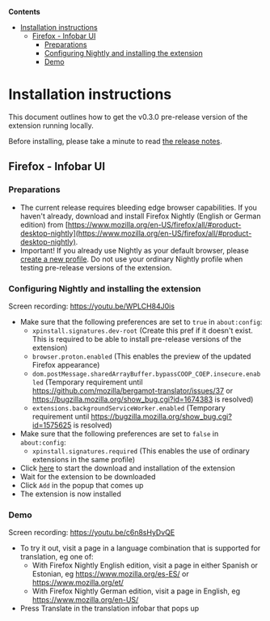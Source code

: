 <!-- START doctoc generated TOC please keep comment here to allow auto update -->
<!-- DON'T EDIT THIS SECTION, INSTEAD RE-RUN doctoc TO UPDATE -->

**Contents**

- [Installation instructions](#installation-instructions)
  - [Firefox - Infobar UI](#firefox---infobar-ui)
    - [Preparations](#preparations)
    - [Configuring Nightly and installing the extension](#configuring-nightly-and-installing-the-extension)
    - [Demo](#demo)

<!-- END doctoc generated TOC please keep comment here to allow auto update -->

# Installation instructions

This document outlines how to get the v0.3.0 pre-release version of the extension running locally.

Before installing, please take a minute to read [the release notes](https://github.com/mozilla-extensions/bergamot-browser-extension/releases/tag/v0.3.0).

<!--
There are three flavors:

- **Firefox - Infobar UI** - Firefox-only version which uses native browser UI elements
- **Chrome - Cross-browser UI** - Chrome version of the extension - uses a cross-browser compatible UI (since we have no way of modifying native browser UI elements on Chrome)
- **Firefox - Cross-browser UI** - Firefox version of the extension with the cross-browser compatible UI
-->

## Firefox - Infobar UI

### Preparations

- The current release requires bleeding edge browser capabilities. If you haven't already, download and install Firefox Nightly (English or German edition) from [https://www.mozilla.org/en-US/firefox/all/#product-desktop-nightly](https://www.mozilla.org/en-US/firefox/all/#product-desktop-nightly).
- Important! If you already use Nightly as your default browser, please [create a new profile](https://developer.mozilla.org/Firefox/Multiple_profiles). Do not use your ordinary Nightly profile when testing pre-release versions of the extension.

### Configuring Nightly and installing the extension

Screen recording: https://youtu.be/WPLCH84J0is

- Make sure that the following preferences are set to `true` in `about:config`:
  - `xpinstall.signatures.dev-root` (Create this pref if it doesn't exist. This is required to be able to install pre-release versions of the extension)
  - `browser.proton.enabled` (This enables the preview of the updated Firefox appearance)
  - `dom.postMessage.sharedArrayBuffer.bypassCOOP_COEP.insecure.enabled` (Temporary requirement until https://github.com/mozilla/bergamot-translator/issues/37 or https://bugzilla.mozilla.org/show_bug.cgi?id=1674383 is resolved)
  - `extensions.backgroundServiceWorker.enabled` (Temporary requirement until https://bugzilla.mozilla.org/show_bug.cgi?id=1575625 is resolved)
- Make sure that the following preferences are set to `false` in `about:config`:
  - `xpinstall.signatures.required` (This enables the use of ordinary extensions in the same profile)
- Click [here](https://github.com/mozilla-extensions/bergamot-browser-extension/releases/download/v0.3.0/bergamot-browser-extension-0.3.0-firefox-infobar-ui.dev-root-signed.xpi) to start the download and installation of the extension
- Wait for the extension to be downloaded
- Click `Add` in the popup that comes up
- The extension is now installed

### Demo

Screen recording: https://youtu.be/c6n8sHyDvQE

- To try it out, visit a page in a language combination that is supported for translation, eg one of:
  - With Firefox Nightly English edition, visit a page in either Spanish or Estonian, eg https://www.mozilla.org/es-ES/ or https://www.mozilla.org/et/
  - With Firefox Nightly German edition, visit a page in English, eg https://www.mozilla.org/en-US/
- Press Translate in the translation infobar that pops up

<!--
## Chrome - Cross-browser UI

- If you haven't already, download and install [Chrome Canary](https://www.google.com/chrome/canary/) since the current release requires bleeding edge browser capabilities.
- Download the latest Chrome zip file, linked [here](https://github.com/mozilla-extensions/bergamot-browser-extension/releases/download/v0.3.0/bergamot-browser-extension_browser.mt-0.3.0-chrome-cross-browser-ui.zip)
- Unpack the zip file locally
- Start Chrome Canary with the following extra argument: `--js-flags="--experimental-wasm-simd"`, eg `/Applications/Google\ Chrome\ Canary.app/Contents/MacOS/Google\ Chrome\ Canary --js-flags="--experimental-wasm-simd"`
- Enter `chrome://extensions` in Chrome's address bar and press enter
- Flip the Developer mode switch up on the right so that the toolbar with the `Load unpacked`, `Pack extension` and `Update` buttons are shown
- Click `Load unpacked`
- Choose the directory that you unpacked from the zip file
- Note that the extension icon may not be visible directly. Click the puzzle icon far to the right of the address bar and click the pin symbol next to the Bergamot Translate icon so that the pin becomes blue. This will make the Bergamot Translate extension icon show at all times.

## Firefox - Cross-browser UI

### Preparations

- The current release requires bleeding edge browser capabilities. If you haven't already, download and install Firefox Nightly (English or German edition) from [https://www.mozilla.org/en-US/firefox/all/#product-desktop-nightly](https://www.mozilla.org/en-US/firefox/all/#product-desktop-nightly).
- Optionally [create a new profile](https://developer.mozilla.org/Firefox/Multiple_profiles)

### Configuring Nightly and installing the extension

- Make sure that the following preferences are set to `true` in `about:config`:
  - `xpinstall.signatures.dev-root` (Create this pref if it doesn't exist. This is required to be able to test these unreleased candidate builds)
  - `browser.proton.enabled` (This enables the preview of the upcoming Firefox design)
  - `dom.postMessage.sharedArrayBuffer.bypassCOOP_COEP.insecure.enabled` (Temporary requirement until https://github.com/mozilla/bergamot-translator/issues/37 or https://bugzilla.mozilla.org/show_bug.cgi?id=1674383 is resolved)
- Click [here](https://github.com/mozilla-extensions/bergamot-browser-extension/releases/download/v0.3.0/bergamot-browser-extension-0.3.0-firefox-cross-browser-ui.xpi) to start the download and installation of the extension
- Wait for the extension to be downloaded
- Click `Add` in the popup that comes up
- The extension is now installed

### Demo

- To try it out, visit a page in a language combination that is supported for translation, eg one of:
  - With Firefox Nightly English edition, visit a page in either Spanish or Estonian, eg https://www.mozilla.org/es-ES/ or https://www.mozilla.org/et/
  - With Firefox Nightly German edition, visit a page in English, eg https://www.mozilla.org/en-US/
- Click the extension icon <img src="../src/core/static/icons/extension-icon.48x48.png"> next to the address bar
- Press Translate in the popup
-->
